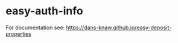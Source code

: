 easy-auth-info
===========

For documentation see: https://dans-knaw.github.io/easy-deposit-properties
